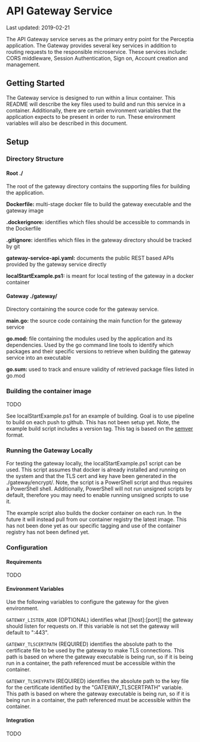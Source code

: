 # API Gateway Service

Last updated: 2019-02-21

The API Gateway service serves as the primary entry point for the Perceptia application. The Gateway provides several key services in addition to routing requests to the responsible microservice. These services include: CORS middleware, Session Authentication, Sign on, Account creation and management. 

## Getting Started

The Gateway service is designed to run within a linux container. This README will describe the key files used to build and run this service in a container. Additionally, there are certain environment variables that the application expects to be present in order to run. These environment variables will also be described in this document. 

## Setup
### Directory Structure
#### Root ./
The root of the gateway directory contains the supporting files for building the application.

**Dockerfile:** multi-stage docker file to build the gateway executable and the gateway image

**.dockerignore:** identifies which files should be accessible to commands in the Dockerfile

**.gitignore:** identifies which files in the gateway directory should be tracked by git

**gateway-service-api.yaml:** documents the public REST based APIs provided by the gateway service directly

**localStartExample.ps1:** is meant for local testing of the gateway in a docker container

#### Gateway ./gateway/
 Directory containing the source code for the gateway service.
 
 **main.go:** the source code containing the main function for the gateway service
 
 **go.mod:** file containing the modules used by the application and its dependencies. Used by the go command line tools to identify which packages and their specific versions to retrieve when building the gateway service into an executable 
 
 **go.sum:** used to track and ensure validity of retrieved package files listed in go.mod
 
 ### Building the container image
 TODO
 
 See localStartExample.ps1 for an example of building. Goal is to use pipeline to build on each push to github. This has not been setup yet. Note, the example build script includes a version tag. This tag is based on the [semver](https://semver.org/) format.
 
 ### Running the Gateway Locally
 For testing the gateway locally, the localStartExample.ps1 script can be used. This script assumes that docker is already installed and running on the system and that the TLS cert and key have been generated in the ./gateway/encrypt/. Note, the script is a PowerShell script and thus requires a PowerShell shell. Additionally, PowerShell will not run unsigned scripts by default, therefore you may need to enable running unsigned scripts to use it. 
 
 The example script also builds the docker container on each run. In the future it will instead pull from our container registry the latest image. This has not been done yet as our specific tagging and use of the container registry has not been defined yet. 
 
 ### Configuration
 #### Requirements
 TODO
 
 #### Environment Variables
 Use the following variables to configure the gateway for the given environment.
 
 `GATEWAY_LISTEN_ADDR` (OPTIONAL) identifies what [[host]:[port]] the gateway should listen for requests on. If this variable is not set the gateway will default to ":443".
 
 `GATEWAY_TLSCERTPATH` (REQUIRED) identifies the absolute path to the certificate file to be used by the gateway to make TLS connections. This path is based on where the gateway executable is being run, so if it is being run in a container, the path referenced must be accessible within the container.
 
 `GATEWAY_TLSKEYPATH` (REQUIRED) identifies the absolute path to the key file for the certificate identified by the "GATEWAY_TLSCERTPATH" variable. This path is based on where the gateway executable is being run, so if it is being run in a container, the path referenced must be accessible within the container.
 
 #### Integration
 TODO
